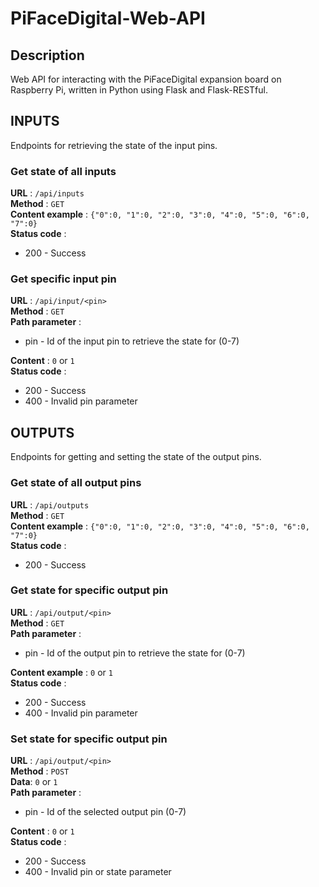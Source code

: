 # PiFaceDigital-Web-API

## Description
Web API for interacting with the PiFaceDigital expansion board on Raspberry Pi,
written in Python using Flask and Flask-RESTful.


## INPUTS

Endpoints for retrieving the state of the input pins.

### Get state of all inputs
**URL** : `/api/inputs`  
**Method** : `GET`  
**Content example** : `{"0":0, "1":0, "2":0, "3":0, "4":0, "5":0, "6":0, "7":0}`  
**Status code** :
* 200 - Success

### Get specific input pin
**URL** : `/api/input/<pin>`  
**Method** : `GET`  
**Path parameter** :
* pin - Id of the input pin to retrieve the state for (0-7)

**Content** : `0` or `1`  
**Status code** :
* 200 - Success
* 400 - Invalid pin parameter

## OUTPUTS
Endpoints for getting and setting the state of the output pins.

### Get state of all output pins
**URL** : `/api/outputs`  
**Method** : `GET`  
**Content example** : `{"0":0, "1":0, "2":0, "3":0, "4":0, "5":0, "6":0, "7":0}`  
**Status code** :
* 200 - Success

### Get state for specific output pin
**URL** : `/api/output/<pin>`  
**Method** : `GET`  
**Path parameter** :
* pin - Id of the output pin to retrieve the state for (0-7)

**Content example** : `0` or `1`  
**Status code** :
* 200 - Success
* 400 - Invalid pin parameter

### Set state for specific output pin
**URL** : `/api/output/<pin>`  
**Method** : `POST`  
**Data**: `0` or `1`  
**Path parameter** :
* pin - Id of the selected output pin (0-7)

**Content** : `0` or `1`  
**Status code** :  
* 200 - Success
* 400 - Invalid pin or state parameter

